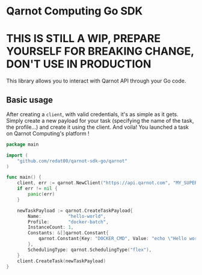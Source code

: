 # Qarnot Computing Go SDK

# THIS IS STILL A WIP, PREPARE YOURSELF FOR BREAKING CHANGE, DON'T USE IN PRODUCTION

This library allows you to interact with Qarnot API through your Go code.

## Basic usage

After creating a `client`, with valid credentials, it's as simple as it gets. Simply create a new payload for your task (specifying the name of the task, the profile...) and create it using the client. And voila! You launched a task on Qarnot Computing's platform !


```go
package main

import (
	"github.com/redat00/qarnot-sdk-go/qarnot"
)

func main() {
	client, err := qarnot.NewClient("https://api.qarnot.com", "MY_SUPER_TOKEN", "v1")
	if err != nil {
		panic(err)
	}

	newTaskPayload := qarnot.CreateTaskPayload{
		Name:          "hello-world",
		Profile:       "docker-batch",
		InstanceCount: 1,
		Constants: &[]qarnot.Constant{
			qarnot.Constant{Key: "DOCKER_CMD", Value: "echo \"Hello world\""},
		},
		SchedulingType: qarnot.SchedulingType("flex"),
	}
	client.CreateTask(newTaskPayload)
}
```

